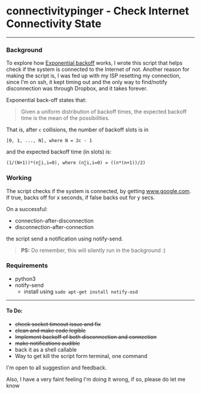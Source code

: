 # connectivitypinger - Check Internet Connectivity State

---

### Background

To explore how [Exponential backoff][exp_backoff] works, I wrote this script that helps check if the system is connected to the Internet of not. Another reason for making the script is, I was fed up with my ISP resetting my connection, since I'm on ssh, it kept timing out and the only way to find/notify disconnection was through Dropbox, and it takes forever.

Exponential back-off states that:

> Given a uniform distribution of backoff times, the expected backoff time is the mean of the possibilities.
    
That is, after `c` collisions, the number of backoff slots is in

    [0, 1, ..., N], where N = 2c - 1 
    
and the expected backoff time (in slots) is:

    (1/(N+1))*(n∑i,i=0), where (n∑i,i=0) = ((n*(n+1))/2)

### Working

The script checks if the system is connected, by getting www.google.com. If true, backs off for x seconds, if false backs out for y secs.

On a successful:
- connection-after-disconnection
- disconnection-after-connection

the script send a notification using notify-send.

> **PS:** Do remember, this will silently run in the background :)

### Requirements
- python3
- notify-send 
    - install using `sudo apt-get install notify-osd`

----

#### To Do:

- ~~check socket timeout issue and fix~~
- ~~clean and make code legible~~
- ~~Implement backoff of both disconnection and connection~~
- ~~make notifications audible~~
- back it as a shell callable
- Way to get kill the script form terminal, one command


I'm open to all suggestion and feedback.

Also, I have a very faint feeling I'm doing it wrong, if so, please do let me know

[exp_backoff]:https://en.wikipedia.org/wiki/Exponential_backoff
[summation]:https://en.wikipedia.org/wiki/Summation
